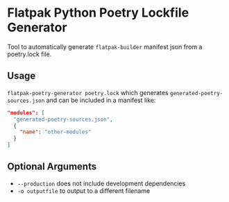 # Flatpak Python Poetry Lockfile Generator

Tool to automatically generate `flatpak-builder` manifest json from a poetry.lock file.

## Usage

`flatpak-poetry-generator poetry.lock` which generates
`generated-poetry-sources.json` and can be included in a manifest like:

```json
"modules": [
  "generated-poetry-sources.json",
  {
    "name": "other-modules"
  }
]
```

## Optional Arguments
- `--production` does not include development dependencies
- `-o outputfile` to output to a different filename


